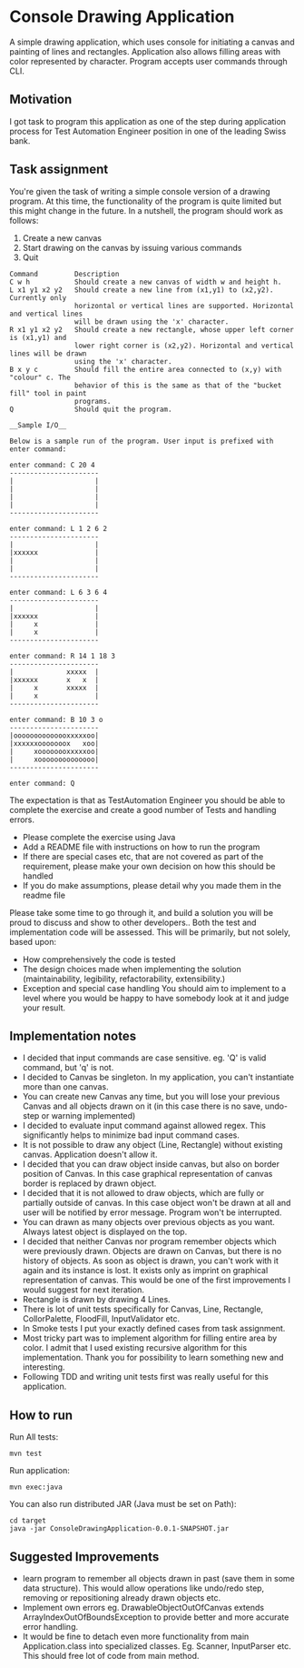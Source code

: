 # Console Drawing Application

A simple drawing application, which uses console for initiating a canvas and painting of lines and rectangles. 
Application also allows filling areas with color represented by character. 
Program accepts user commands through CLI.

## Motivation

I got task to program this application as one of the step during application process for 
Test Automation Engineer position in one of the leading Swiss bank.

## Task assignment

You're given the task of writing a simple console version of a drawing program. 
At this time, the functionality of the program is quite limited but this might change in the future. 
In a nutshell, the program should work as follows:
 1. Create a new canvas
 2. Start drawing on the canvas by issuing various commands
 3. Quit
 
```
Command 		Description
C w h           Should create a new canvas of width w and height h.
L x1 y1 x2 y2   Should create a new line from (x1,y1) to (x2,y2). Currently only
                horizontal or vertical lines are supported. Horizontal and vertical lines
                will be drawn using the 'x' character.
R x1 y1 x2 y2   Should create a new rectangle, whose upper left corner is (x1,y1) and
                lower right corner is (x2,y2). Horizontal and vertical lines will be drawn
                using the 'x' character.
B x y c         Should fill the entire area connected to (x,y) with "colour" c. The
                behavior of this is the same as that of the "bucket fill" tool in paint
                programs.
Q               Should quit the program.

__Sample I/O__

Below is a sample run of the program. User input is prefixed with enter command:

enter command: C 20 4
----------------------
|                    |
|                    |
|                    |
|                    |
----------------------

enter command: L 1 2 6 2
----------------------
|                    |
|xxxxxx              |
|                    |
|                    |
----------------------

enter command: L 6 3 6 4
----------------------
|                    |
|xxxxxx              |
|     x              |
|     x              |
----------------------

enter command: R 14 1 18 3
----------------------
|             xxxxx  |
|xxxxxx       x   x  |
|     x       xxxxx  |
|     x              |
----------------------

enter command: B 10 3 o
----------------------
|oooooooooooooxxxxxoo|
|xxxxxxooooooox   xoo|
|     xoooooooxxxxxoo|
|     xoooooooooooooo|
----------------------

enter command: Q

```

The expectation is that as TestAutomation Engineer you should be able to complete the exercise and create a good number of Tests and handling errors.

- Please complete the exercise using Java
- Add a README file with instructions on how to run the program
- If there are special cases etc, that are not covered as part of the requirement, please make your own decision on how this should be handled
- If you do make assumptions, please detail why you made them in the readme file

Please take some time to go through it, and build a solution you will be proud to discuss and show to other developers..
Both the test and implementation code will be assessed. This will be primarily, but not solely, based upon: 
 - How comprehensively the code is tested
 - The design choices made when implementing the solution (maintainability, legibility, refactorability, extensibility.)
 - Exception and special case handling
You should aim to implement to a level where you would be happy to have somebody look at it and judge your result.

## Implementation notes

- I decided that input commands are case sensitive. eg. 'Q' is valid command, but 'q' is not.
- I decided to Canvas be singleton. In my application, you can't instantiate more than one canvas.
- You can create new Canvas any time, but you will lose your previous Canvas and all objects drawn on it
	(in this case there is no save, undo-step or warning implemented)
- I decided to evaluate input command against allowed regex. This significantly helps to minimize bad input command cases.
- It is not possible to draw any object (Line, Rectangle) without existing canvas. Application doesn't allow it.
- I decided that you can draw object inside canvas, but also on border position of Canvas. In this case graphical representation 
	of canvas border is replaced by drawn object.
- I decided that it is not allowed to draw objects, which are fully or partially outside of canvas. 
	In this case object won't be drawn at all and user will be notified by error message. Program won't be interrupted.
- You can drawn as many objects over previous objects as you want. Always latest object is displayed on the top. 
- I decided that neither Canvas nor program remember objects which were previously drawn. Objects are drawn on Canvas, but there is no history of objects. 
	As soon as object is drawn, you can't work with it again and its instance is lost. It exists only as imprint on graphical representation of canvas.
	This would be one of the first improvements I would suggest for next iteration.
- Rectangle is drawn by drawing 4 Lines.
- There is lot of unit tests specifically for Canvas, Line, Rectangle, CollorPalette, FloodFill, InputValidator etc. 
- In Smoke tests I put your exactly defined cases from task assignment.
- Most tricky part was to implement algorithm for filling entire area by color. I admit that I used existing recursive algorithm 
	for this implementation. Thank you for possibility to learn something new and interesting.
- Following TDD and writing unit tests first was really useful for this application.


## How to run

Run All tests:

```
mvn test
```

Run application:

```
mvn exec:java
```

You can also run distributed JAR (Java must be set on Path):

```
cd target
java -jar ConsoleDrawingApplication-0.0.1-SNAPSHOT.jar
```


## Suggested Improvements

- learn program to remember all objects drawn in past (save them in some data structure). 
	This would allow operations like undo/redo step, removing or repositioning already drawn objects etc.
- Implement own errors eg. DrawableObjectOutOfCanvas extends ArrayIndexOutOfBoundsException 
	to provide better and more accurate error handling.
- It would be fine to detach even more functionality from main Application.class into 
	specialized classes. Eg. Scanner, InputParser etc. This should free lot of code from main method.










